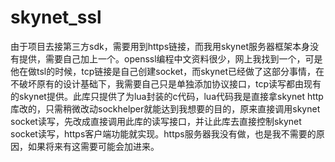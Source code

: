 # skynet_ssl
由于项目去接第三方sdk，需要用到https链接，而我用skynet服务器框架本身没有提供，需要自己加上一个。openssl编程中文资料很少，网上我找到一个，可是他在做tsl的时候，tcp链接是自己创建socket，而skynet已经做了这部分事情，在不破坏原有的设计基础下，我需要自己只是单独添加协议接口，tcp读写都由现有的skynet提供。此库只提供了为lua封装的c代码，lua代码我是直接拿skynet http库改的，只需稍微改动sockhelper就能达到我想要的目的，原来直接调用skynet socket读写，先改成直接调用此库的读写接口，并让此库去直接控制skynet socket读写，https客户端功能就实现。https服务器我没有做，也是我不需要的原因，如果将来有这需要可能会加进来。
